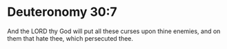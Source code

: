 # Deuteronomy 30:7

And the LORD thy God will put all these curses upon thine enemies, and on them that hate thee, which persecuted thee.